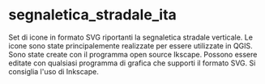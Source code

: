 # segnaletica_stradale_ita
Set di icone in formato SVG riportanti la segnaletica stradale verticale.
Le icone sono state principalemente realizzate per essere utilizzate in QGIS.
Sono state create con il programma open source Ikscape. Possono essere editate con qualsiasi programma di grafica che supporti il formato SVG. Si consiglia l'uso di Inkscape.

